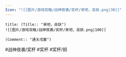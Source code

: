 ```yaml
---
Icon: "![[图片/游戏攻略/战神夜袭/奖杯/来吧，巫妖.png|30]]"
---
```

```ad-common-bronze-trophy
title: (Title:: "来吧，巫妖")
![[图片/游戏攻略/战神夜袭/奖杯/来吧，巫妖.png|100]]

(Comment:: "通关戍塞")
```

#战神夜袭/奖杯 #奖杯 #奖杯/铜
